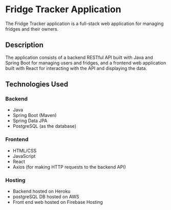 # Fridge Tracker Application

The Fridge Tracker application is a full-stack web application for managing fridges and their owners.

## Description

The application consists of a backend RESTful API built with Java and Spring Boot for managing users and fridges, 
and a frontend web application built with React for interacting with the API and displaying the data.

## Technologies Used
### Backend

- Java
- Spring Boot (Maven)
- Spring Data JPA
- PostgreSQL (as the database)

### Frontend

- HTML/CSS
- JavaScript
- React
- Axios (for making HTTP requests to the backend API)

### Hosting

- Backend hosted on Heroku
- postgreSQL DB hosted on AWS
- Front end web hosted on Firebase Hosting
